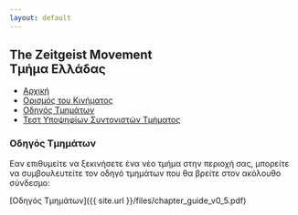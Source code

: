 ```yaml
---
layout: default
---
```


## The Zeitgeist Movement <br/> Τμήμα Ελλάδας

<ul class="menu">
<li><a href="/">Αρχική</a></li>
<li><a href="/tzmdefined">Ορισμός του Κινήματος</a></li>
<li><a href="/guide" class="active">Οδηγός Τμημάτων</a></li>
<li><a href="/coordinator">Τεστ Υποψηφίων Συντονιστών Τμήματος</a></li>
</ul>

### Οδηγός Τμημάτων

Εαν επιθυμείτε να ξεκινήσετε ένα νέο τμήμα στην περιοχή σας, μπορείτε να συμβουλευτείτε 
τον οδηγό τμημάτων που θα βρείτε στον ακόλουθο σύνδεσμο:

[Οδηγός Τμημάτων]({{ site.url }}/files/chapter_guide_v0_5.pdf)

